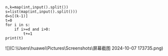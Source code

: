 ```
n,k=map(int,input().split())
s=list(map(int,input().split()))
d=s[(k-1)]
t=0
for i in s:
    if i>=d and i>0:
        t+=1
print(t)
```

![](C:\Users\huawei\Pictures\Screenshots\屏幕截图 2024-10-07 173735.png)